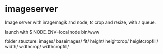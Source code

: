 # imageserver
Image server with imagemagik and node, to crop and resize, with a queue.

launch with 
$ NODE_ENV=local node bin/www

folder structure:
images/
      baseimages/
      fit/
      height/
      heightcrop/
      heightcropfill/
      width/
      widthcrop/
      widthcropfill/
